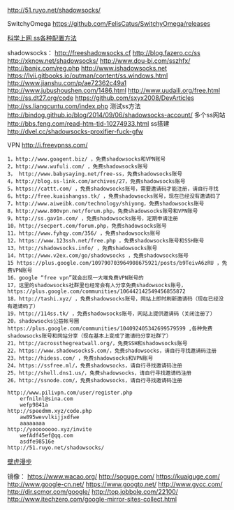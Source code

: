 http://51.ruyo.net/shadowsocks/

SwitchyOmega
	https://github.com/FelisCatus/SwitchyOmega/releases

[科学上网 ss各种配置方法](http://www.jianshu.com/notebooks/1387861/latest)

shadowsocks：
	http://freeshadowsocks.cf
	http://blog.fazero.cc/ss
	http://xknow.net/shadowsocks/
	http://www.dou-bi.com/sszhfx/
	http://banjx.com/reg.php
	http://www.ishadowsocks.net
	https://lvii.gitbooks.io/outman/content/ss.windows.html
	http://www.jianshu.com/p/ae72362c49a1
	http://www.jubushoushen.com/1486.html
	http://www.uudaili.org/free.html
	http://ss.dt27.org/code
	https://github.com/sxyx2008/DevArticles
	http://ss.liangcuntu.com/index.php
	测试ss方法 http://bindog.github.io/blog/2014/09/06/shadowsocks-account/
	多个ss网站 http://bbs.feng.com/read-htm-tid-10274933.html
	ss搭建 http://dvel.cc/shadowsocks-proxifier-fuck-gfw

VPN
	http://i.freevpnss.com/

```
1，http://www.goagent.biz/ ，免费shadowsocks和VPN账号
2，http://www.wufuli.com/ ，免费shadowsocks账号
3， http://www.babysaying.net/free-ss，免费shadowsocks账号
4，http://blog.ss-link.com/archives/27，免费shadowsocks账号
5，https://cattt.com/ ，免费shadowsocks账号，需要邀请码才能注册，请自行寻找
6，http://free.kuaishangss.tk/ ，免费shadowsocks账号，现在已经没有邀请码了
7，http://www.aiweibk.com/technology/shiyong，免费shadowsocks账号
8，http://www.800vpn.net/forum.php，免费shadowsocks账号和VPN账号
9，http://ss.gav1n.com/ ，免费shadowsocks账号，定期申请注册
10，http://secpert.com/forum.php，免费shadowsocks账号
11，http://www.fyhqy.com/356/ ，免费shadowsocks账号
12，https://www.123ssh.net/free.php ，免费shadowsocks账号和SSH账号
13，http://shadowsocks.info/ ，免费shadowsocks账号
14，http://www.v2ex.com/go/shadowsocks ，免费shadowsocks账号
15 https://plus.google.com/109790703964908675921/posts/b9TeivA6zRU ，免费VPN账号
16，google “free vpn”就会出现一大堆免费VPN账号的
17，这里的shadowsocks社群里也经常会有人分享免费shadowsocks账号，https://plus.google.com/communities/106442142549456855872
18，http://tashi.xyz/ ，免费shadowsocks账号，网站上即时刷新邀请码（现在已经没有邀请码了）
19，http://114ss.tk/ ，免费shadowsocks账号，网站上提供邀请码（关闭注册了）
20，shadowsocks公益帐号圈 https://plus.google.com/communities/104092405342699579599 ,各种免费shadowsocks账号和网站分享（现在基本上变成了邀请码分享社群了）
21，http://acrossthegreatwall.org/，免费SSH和shadowsocks账号
22，https://www.shadowsocks5.com/，免费shadowsocks，请自行寻找邀请码注册
23，http://hidess.com/ ，免费shadowsocks和VPN账号
24，https://ssfree.ml/，免费shadowsocks，请自行寻找邀请码注册
25，http://shell.dns1.us/，免费shadowsocks，请自行寻找邀请码注册
26，http://ssnode.com/，免费shadowsocks，请自行寻找邀请码注册﻿
```

	http://www.pilivpn.com/user/register.php
		erfnilnl@sina.com
		wefp9841a
	http://speedmm.xyz/code.php
		aw895wevvlkijjxdfwe
		aaaaaaaa
	http://yoooooooo.xyz/invite
		wefAdf45ef@qq.com
		asdfe98516e
	http://51.ruyo.net/shadowsocks/

[壁虎漫步](http://www.liu16.com/post/524.html)



















镜像：
	https://www.wacao.org/
	http://soguge.com/
	https://kuaiguge.com/
	http://www.google-cn.net/
	https://www.googto.net/
	http://www.gycc.com/
	http://dir.scmor.com/google/
	http://top.jobbole.com/22100/
	http://www.itechzero.com/google-mirror-sites-collect.html
